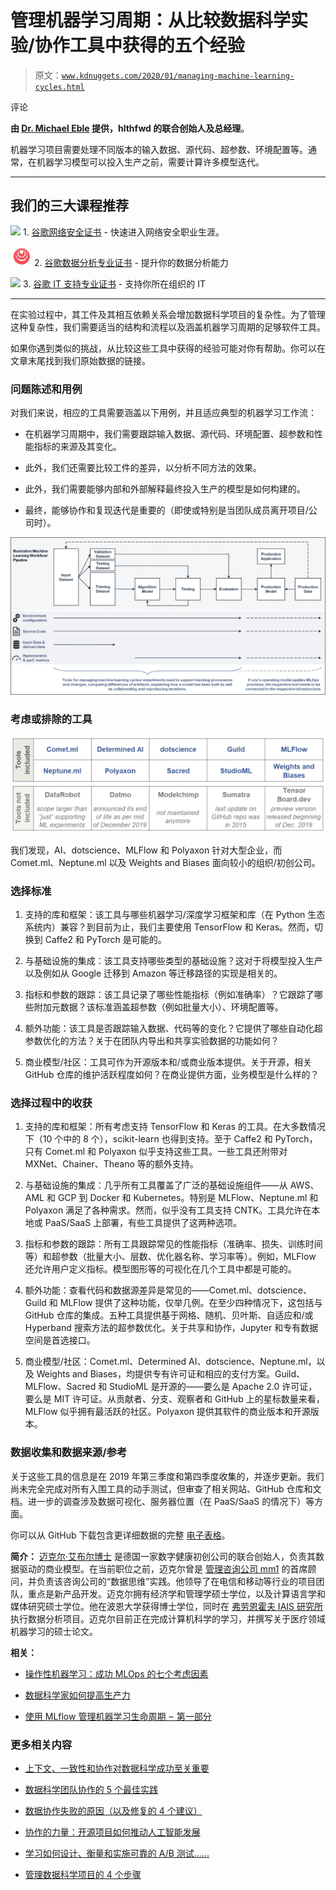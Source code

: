 # 管理机器学习周期：从比较数据科学实验/协作工具中获得的五个经验

> 原文：[`www.kdnuggets.com/2020/01/managing-machine-learning-cycles.html`](https://www.kdnuggets.com/2020/01/managing-machine-learning-cycles.html)

评论

**由 [Dr. Michael Eble](http://twitter.michael-eble.de) 提供，hlthfwd 的联合创始人及总经理**。

机器学习项目需要处理不同版本的输入数据、源代码、超参数、环境配置等。通常，在机器学习模型可以投入生产之前，需要计算许多模型迭代。

* * *

## 我们的三大课程推荐

![](img/0244c01ba9267c002ef39d4907e0b8fb.png) 1\. [谷歌网络安全证书](https://www.kdnuggets.com/google-cybersecurity) - 快速进入网络安全职业生涯。

![](img/e225c49c3c91745821c8c0368bf04711.png) 2\. [谷歌数据分析专业证书](https://www.kdnuggets.com/google-data-analytics) - 提升你的数据分析能力

![](img/0244c01ba9267c002ef39d4907e0b8fb.png) 3\. [谷歌 IT 支持专业证书](https://www.kdnuggets.com/google-itsupport) - 支持你所在组织的 IT

* * *

在实验过程中，其工件及其相互依赖关系会增加数据科学项目的复杂性。为了管理这种复杂性，我们需要适当的结构和流程以及涵盖机器学习周期的足够软件工具。

如果你遇到类似的挑战，从比较这些工具中获得的经验可能对你有帮助。你可以在文章末尾找到我们原始数据的链接。

### 问题陈述和用例

对我们来说，相应的工具需要涵盖以下用例，并且适应典型的机器学习工作流：

+   在机器学习周期中，我们需要跟踪输入数据、源代码、环境配置、超参数和性能指标的来源及其变化。

+   此外，我们还需要比较工件的差异，以分析不同方法的效果。

+   此外，我们需要能够内部和外部解释最终投入生产的模型是如何构建的。

+   最终，能够协作和复现迭代是重要的（即使或特别是当团队成员离开项目/公司时）。

![](img/f91405f404d137f628b9ce0d7fcebdb1.png)

### 考虑或排除的工具

![](img/88f147b069358b9f422346f1603d242d.png)

我们发现，AI、dotscience、MLFlow 和 Polyaxon 针对大型企业，而 Comet.ml、Neptune.ml 以及 Weights and Biases 面向较小的组织/初创公司。

### 选择标准

1.  支持的库和框架：该工具与哪些机器学习/深度学习框架和库（在 Python 生态系统内）兼容？到目前为止，我们主要使用 TensorFlow 和 Keras。然而，切换到 Caffe2 和 PyTorch 是可能的。

1.  与基础设施的集成：该工具支持哪些类型的基础设施？这对于将模型投入生产以及例如从 Google 迁移到 Amazon 等迁移路径的实现是相关的。

1.  指标和参数的跟踪：该工具记录了哪些性能指标（例如准确率）？它跟踪了哪些附加元数据？该标准涵盖超参数（例如批量大小）、环境配置等。

1.  额外功能：该工具是否跟踪输入数据、代码等的变化？它提供了哪些自动化超参数优化的方法？关于在团队内导出和共享实验数据的功能如何？

1.  商业模型/社区：工具可作为开源版本和/或商业版本提供。关于开源，相关 GitHub 仓库的维护活跃程度如何？在商业提供方面，业务模型是什么样的？

### 选择过程中的收获

1.  支持的库和框架：所有考虑支持 TensorFlow 和 Keras 的工具。在大多数情况下（10 个中的 8 个），scikit-learn 也得到支持。至于 Caffe2 和 PyTorch，只有 Comet.ml 和 Polyaxon 似乎支持这些工具。一些工具还附带对 MXNet、Chainer、Theano 等的额外支持。

1.  与基础设施的集成：几乎所有工具覆盖了广泛的基础设施组件——从 AWS、AML 和 GCP 到 Docker 和 Kubernetes。特别是 MLFlow、Neptune.ml 和 Polyaxon 满足了各种需求。然而，似乎没有工具支持 CNTK。工具允许在本地或 PaaS/SaaS 上部署，有些工具提供了这两种选项。

1.  指标和参数的跟踪：所有工具跟踪常见的性能指标（准确率、损失、训练时间等）和超参数（批量大小、层数、优化器名称、学习率等）。例如，MLFlow 还允许用户定义指标。模型图形等的可视化在几个工具中都是可能的。

1.  额外功能：查看代码和数据源差异是常见的——Comet.ml、dotscience、Guild 和 MLFlow 提供了这种功能，仅举几例。在至少四种情况下，这包括与 GitHub 仓库的集成。五种工具提供基于网格、随机、贝叶斯、自适应和/或 Hyperband 搜索方法的超参数优化。关于共享和协作，Jupyter 和专有数据空间是首选接口。

1.  商业模型/社区：Comet.ml、Determined AI、dotscience、Neptune.ml，以及 Weights and Biases，均提供专有许可证和相应的支付方案。Guild、MLFlow、Sacred 和 StudioML 是开源的——要么是 Apache 2.0 许可证，要么是 MIT 许可证。从贡献者、分支、观察者和 GitHub 上的星标数量来看，MLFlow 似乎拥有最活跃的社区。Polyaxon 提供其软件的商业版本和开源版本。

### 数据收集和数据来源/参考

关于这些工具的信息是在 2019 年第三季度和第四季度收集的，并逐步更新。我们尚未完全完成对所有入围工具的动手测试，但审查了相关网站、GitHub 仓库和文档。进一步的调查涉及数据可视化、服务器位置（在 PaaS/SaaS 的情况下）等方面。

你可以从 GitHub 下载包含更详细数据的完整 [电子表格](https://github.com/michael-eble/overview-ml-cycle-tools)。

**简介：** [迈克尔·艾布尔博士](http://linkedin.michael-eble.de) 是德国一家数字健康初创公司的联合创始人，负责其数据驱动的商业模型。在当前职位之前，迈克尔曾是 [管理咨询公司 mm1](https://www.mm1.com/) 的首席顾问，并负责该咨询公司的“数据思维”实践。他领导了在电信和移动等行业的项目团队，重点是新产品开发。迈克尔拥有经济学和管理学硕士学位，以及计算语言学和媒体研究硕士学位。他在波恩大学获得博士学位，同时在 [弗劳恩霍夫 IAIS 研究所](https://www.iais.fraunhofer.de/en.html) 执行数据分析项目。迈克尔目前正在完成计算机科学的学习，并撰写关于医疗领域机器学习的硕士论文。

**相关：**

+   [操作性机器学习：成功 MLOps 的七个考虑因素](https://www.kdnuggets.com/2018/04/operational-machine-learning-successful-mlops.html)

+   [数据科学家如何提高生产力](https://www.kdnuggets.com/2017/05/data-scientist-improve-productivity.html)

+   [使用 MLflow 管理机器学习生命周期  –  第一部分](https://www.kdnuggets.com/2018/07/manage-machine-learning-lifecycle-mlflow.html)

### 更多相关内容

+   [上下文、一致性和协作对数据科学成功至关重要](https://www.kdnuggets.com/2022/01/context-consistency-collaboration-essential-data-science-success.html)

+   [数据科学团队协作的 5 个最佳实践](https://www.kdnuggets.com/2023/06/5-best-practices-data-science-team-collaboration.html)

+   [数据协作失败的原因（以及修复的 4 个建议）](https://www.kdnuggets.com/2023/01/collaboration-fails-around-data-4-tips-fixing.html)

+   [协作的力量：开源项目如何推动人工智能发展](https://www.kdnuggets.com/2023/08/power-collaboration-opensource-projects-advancing-ai.html)

+   [学习如何设计、衡量和实施可靠的 A/B 测试……](https://www.kdnuggets.com/2023/01/sphere-design-measure-implement-trustworthy-ab-tests-ronny-kohavi.html)

+   [管理数据科学项目的 4 个步骤](https://www.kdnuggets.com/2022/05/4-steps-managing-data-science-project.html)
